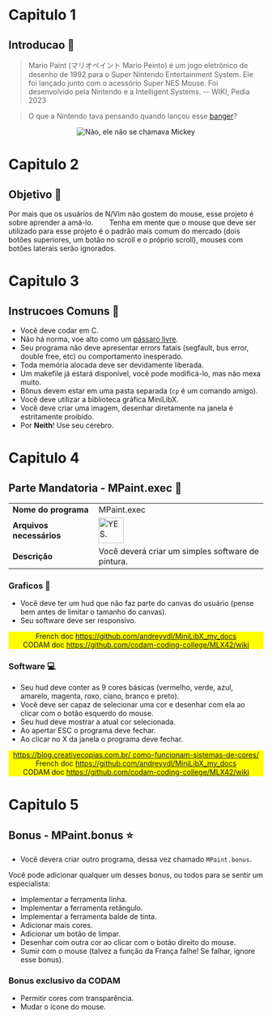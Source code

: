 # Capitulo 1
## Introducao 📢

> Mario Paint (マリオペイント Mario Peinto) é um jogo eletrônico de desenho de
> 1992 para o Super Nintendo Entertainment System. Ele foi lançado junto com o
> acessório Super NES Mouse. Foi desenvolvido pela Nintendo e a Intelligent
> Systems. -- WIKI, Pedia 2023

> O que a Nintendo tava pensando quando lançou esse <a href="https://youtu.be/
	uCRB5N8LQN4?si=NCp5ixcapw73F4ZU" target="_blank">banger</a>?

<div align="center">
	<img src="https://www.computerhope.com/issues/pictures/first-mouse.png"
		alt="Não, ele não se chamava Mickey">
</div>

# Capitulo 2
## Objetivo 🎯

Por mais que os usuários de N/Vim não gostem do mouse, esse projeto é sobre
aprender a amá-lo.
&emsp;&emsp;Tenha em mente que o mouse que deve ser utilizado para esse projeto
é o padrão mais comum do mercado (dois botões superiores, um botão no scroll e
o próprio scroll), mouses com botões laterais serão ignorados.

# Capitulo 3
## Instrucoes Comuns 📝

- Você deve codar em C.
- Não há norma, voe alto como um
	<a href="https://www.youtube.com/watch?v=d43lJsK7Kvo">pássaro livre</a>.
- Seu programa não deve apresentar errors fatais (segfault, bus error, double
	free, etc) ou comportamento inesperado.
- Toda memória alocada deve ser devidamente liberada.
- Um makefile já estará disponível, você pode modificá-lo, mas não mexa muito.
- Bônus devem estar em uma pasta separada (`cp` é um comando amigo).
- Você deve utilizar a biblioteca gráfica MiniLibX.
- Você deve criar uma imagem, desenhar diretamente na janela é estritamente
	proibido.
- Por **Neith**! Use seu cérebro.

# Capitulo 4
## Parte Mandatoria - MPaint.exec 🔰

<table align="center">
	<tr>
		<td style="font-weight: bold">Nome do programa</td>
		<td>MPaint.exec</td>
	</tr>
	<tr>
		<td style="font-weight: bold">Arquivos necessários</td>
		<td><img src="https://i.kym-cdn.com/photos/images/newsfeed/001/650/747/
			aaf.png" alt="YES." width="50px"></td>
	</tr>
	<tr>
		<td style="font-weight: bold">Descrição</td>
		<td>Você deverá criar um simples software de pintura.</td>
	</tr>
</table>

### Graficos 👾

- Você deve ter um hud que não faz parte do canvas do usuário (pense bem antes
	de limitar o tamanho do canvas).
- Seu software deve ser responsivo.

<div align="center" style="background-color: yellow">
	French doc <a href="https://github.com/andreyvdl/MiniLibX_my_docs"
		target="_blank">https://github.com/andreyvdl/MiniLibX_my_docs</a><br>
	CODAM doc <a href="https://github.com/codam-coding-college/MLX42/wiki"
		target="_blank">https://github.com/codam-coding-college/MLX42/wiki</a>
</div>

### Software 💻

- Seu hud deve conter as 9 cores básicas (vermelho, verde, azul, amarelo,
	magenta, roxo, ciano, branco e preto).
- Você deve ser capaz de selecionar uma cor e desenhar com ela ao clicar
	com o botão esquerdo do mouse.
- Seu hud deve mostrar a atual cor selecionada.
- Ao apertar ESC o programa deve fechar.
- Ao clicar no X da janela o programa deve fechar.

<div align="center" style="background-color: yellow">
	<a href="https://blog.creativecopias.com.br/
		como-funcionam-sistemas-de-cores/">https://blog.creativecopias.com.br/
		como-funcionam-sistemas-de-cores/</a><br>
	French doc <a href="https://github.com/andreyvdl/MiniLibX_my_docs"
		target="_blank">https://github.com/andreyvdl/MiniLibX_my_docs</a><br>
	CODAM doc <a href="https://github.com/codam-coding-college/MLX42/wiki"
		target="_blank">https://github.com/codam-coding-college/MLX42/wiki</a>
</div>

# Capitulo 5
## Bonus - MPaint.bonus ⭐

- Você devera criar outro programa, dessa vez chamado `MPaint.bonus`.

Você pode adicionar qualquer um desses bonus, ou todos para se sentir um
especialista:

- Implementar a ferramenta linha.
- Implementar a ferramenta retângulo.
- Implementar a ferramenta balde de tinta.
- Adicionar mais cores.
- Adicionar um botão de limpar.
- Desenhar com outra cor ao clicar com o botão direito do mouse.
- Sumir com o mouse (talvez a função da França falhe! Se falhar, ignore esse
	bonus).

### Bonus exclusivo da CODAM

- Permitir cores com transparência.
- Mudar o ícone do mouse.
